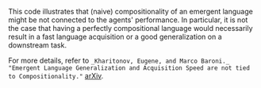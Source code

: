 This code illustrates that (naive) compositionality of an emergent language might be not connected to the agents' performance. In particular, it is not the case that having a perfectly compositional language would necessarily result in a fast language acquisition or a good generalization on a downstream task.

For more details, refer to `_Kharitonov, Eugene, and Marco Baroni._ "Emergent Language Generalization and Acquisition Speed are not tied to Compositionality."` [arXiv](https://arxiv.org/abs/2004.03420).
